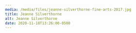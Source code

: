 ```yaml
---
media: /media/files/jeanne-silverthorne-fine-arts-2017.jpg
title: Jeanne Silverthorne
alt: Jeanne Silverthorne
date: 2020-11-18T13:26:00-0500
---
```

